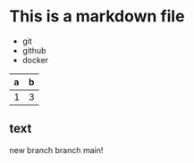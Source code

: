 # This is a markdown file

- git
- github
- docker

|a|b|
|:-|:-|
|1|3|

## text

new branch
branch main!
